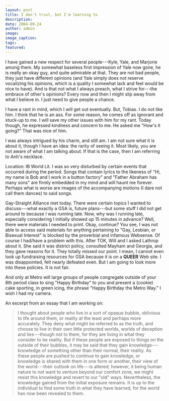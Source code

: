 ```yaml
---
layout: post
title: I don't trust, but I'm learning to
description:
date: 2004-09-24
author: admin
image:
image_caption:
tags:
featured:
---
```


I have gained a new respect for several people---Kyle, Yale, and Marjorie among them. My somewhat baseless first impression of Yale now gone, he is really an okay guy, and quite admirable at that. They are not bad people, they just have different opinions (and Yale simply does not reserve vocalizing his opinions, which is a quality I somewhat lack and feel would be nice to have). And is that not what I always preach, what I strive for---the embrace of other's opinions? Every now and then I might slip away from what I believe in. I just need to give people a chance.

I have a rant in mind, which I will get out eventually. But, Tobias. I do not like him. I think that he is an ass. For some reason, he comes off as ignorant and stuck-up to me. I will save my other issues with him for my rant. Today though, he expressed kindness and concern to me. He asked me "How's it going?" That was nice of him.

I was always intrigued by his charm, and still am. I am not sure what it is about it, though I have an idea: the rarity of seeing it. Most likely, you are not aware of what I am talking about. If that is the case, then I am referring to Anh's necklace.

Location: IB World Lit. I was so very disturbed by certain events that occurred during the period. Songs that contain lyrics to the likeness of "Hi, my name is Bob and I work in a button factory" and "Father Abraham has many sons" are firmly embedded in my mind and will haunt me forever. Perhaps what is worse are images of the accompanying motions (I dare not call them dances) to said songs.

Gay-Straight Alliance met today. There were certain topics I wanted to discuss---what exactly a GSA is, future plans---but some stuff I did not get around to because I was running late. Now, why was I running late, especially considering I initially showed up 15 minutes in advance? Well, there were materials I needed to print. Okay, continue? You see, I was not able to access said materials for anything pertaining to "Gay, Lesbian, or Bisexual Interest" is blocked by the proverbial and infamous Websense. Of course I had/have a problem with this. After TOK, Will and I asked Lathrop about it. She said it was district policy, consulted Mayham and Georgia, and they gave reasons for it. They totally missed our point. I mean, I cannot even look up fundraising resources for GSA because it is on a **QUEER** Web site. I was disappointed, felt nearly defeated even. But I am going to look more into these policies. It is not fair.

And only at Metro will large groups of people congregate outside of your 8th period class to sing "Happy Birthday" to you and present a (cookie) cake sporting, in green icing, the phrase "Happy Birthday the Metro Way." I wish I had my camera.

An excerpt from an essay that I am working on:

> I thought about people who live in a sort of opaque bubble, oblivious to life around them, or reality at the least and perhaps more accurately. They deny what might be referred to as the truth, and choose to live in their own little protected worlds, worlds of deception and lies---though not to them, for they are living in what they consider to be reality. But if these people are exposed to things on the outside of their bubbles, it may be said that they gain knowledge---knowledge of something other than their normal, their reality. As these people are pushed to continue to gain knowledge, or knowledge is shared with them in one form or another, their view of the world---their outlook on life---is altered; however, it being human nature to not want to venture beyond our comfort zone, we might resist this knowledge and revert to our "old" ways. Nevertheless, the knowledge gained from the initial exposure remains. It is up to the individual to find some truth in what they have learned, for the world has now been revealed to them.
